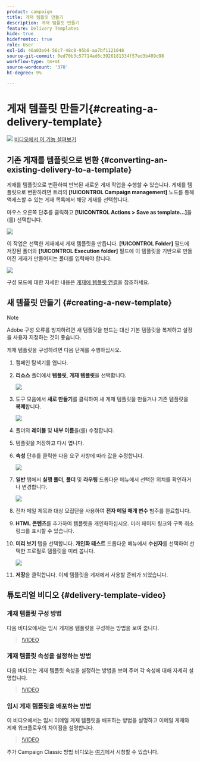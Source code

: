 ```yaml
---
product: campaign
title: 게재 템플릿 만들기
description: 게재 템플릿 만들기
feature: Delivery Templates
hide: true
hidefromtoc: true
role: User
exl-id: 40a03e04-56c7-48c0-95b8-aa7bf1121048
source-git-commit: 0ed70b3c57714ad6c3926181334f57ed3b409d98
workflow-type: tm+mt
source-wordcount: '378'
ht-degree: 9%

---
```


# 게재 템플릿 만들기{#creating-a-delivery-template}

![](assets/do-not-localize/how-to-video.png) [비디오에서 이 기능 살펴보기](#delivery-template-video)

## 기존 게재를 템플릿으로 변환 {#converting-an-existing-delivery-to-a-template}

게재를 템플릿으로 변환하여 반복된 새로운 게재 작업을 수행할 수 있습니다. 게재를 템플릿으로 변환하려면 트리의 **[!UICONTROL Campaign management]** 노드를 통해 액세스할 수 있는 게재 목록에서 해당 게재를 선택합니다.

마우스 오른쪽 단추를 클릭하고 **[!UICONTROL Actions > Save as template...]**&#x200B;을(를) 선택합니다.

![](assets/s_ncs_user_campaign_save_as_scenario.png)

이 작업은 선택한 게재에서 게재 템플릿을 만듭니다. **[!UICONTROL Folder]** 필드에 저장된 폴더와 **[!UICONTROL Execution folder]** 필드에 이 템플릿을 기반으로 만들어진 게재가 만들어지는 폴더를 입력해야 합니다.

![](assets/s_ncs_user_campaign_save_as_scenario_a.png)

구성 모드에 대한 자세한 내용은 [게재에 템플릿 연결](creating-a-delivery-from-a-template.md#linking-the-template-to-a-delivery)을 참조하세요.

## 새 템플릿 만들기 {#creating-a-new-template}

>[!NOTE]
>
>Adobe 구성 오류를 방지하려면 새 템플릿을 만드는 대신 기본 템플릿을 복제하고 설정을 사용자 지정하는 것이 좋습니다.

게재 템플릿을 구성하려면 다음 단계를 수행하십시오.

1. 캠페인 탐색기를 엽니다.
1. **리소스** 폴더에서 **템플릿**, **게재 템플릿**&#x200B;을 선택합니다.

   ![](assets/delivery_template_1.png)

1. 도구 모음에서 **새로 만들기**&#x200B;를 클릭하여 새 게재 템플릿을 만들거나 기존 템플릿을 **복제**&#x200B;합니다.

   ![](assets/delivery_template_2.png)

1. 폴더의 **레이블** 및 **내부 이름**&#x200B;을(를) 수정합니다.
1. 템플릿을 저장하고 다시 엽니다.
1. **속성** 단추를 클릭한 다음 요구 사항에 따라 값을 수정합니다.

   ![](assets/delivery_template_3.png)

1. **일반** 탭에서 **실행 폴더**, **폴더** 및 **라우팅** 드롭다운 메뉴에서 선택한 위치를 확인하거나 변경합니다.

   ![](assets/delivery_template_4.png)

1. 전자 메일 제목과 대상 모집단을 사용하여 **전자 메일 매개 변수** 범주를 완료합니다.
1. **HTML 콘텐츠**&#x200B;를 추가하여 템플릿을 개인화하십시오. 미러 페이지 링크와 구독 취소 링크를 표시할 수 있습니다.
1. **미리 보기** 탭을 선택합니다. **개인화 테스트** 드롭다운 메뉴에서 **수신자**&#x200B;를 선택하여 선택한 프로필로 템플릿을 미리 봅니다.

   ![](assets/delivery_template_5.png)

1. **저장**&#x200B;을 클릭합니다. 이제 템플릿을 게재에서 사용할 준비가 되었습니다.


## 튜토리얼 비디오 {#delivery-template-video}

### 게재 템플릿 구성 방법

다음 비디오에서는 임시 게재용 템플릿을 구성하는 방법을 보여 줍니다.

>[!VIDEO](https://video.tv.adobe.com/v/31900?quality=12&captions=kor)

### 게재 템플릿 속성을 설정하는 방법

다음 비디오는 게재 템플릿 속성을 설정하는 방법을 보여 주며 각 속성에 대해 자세히 설명합니다.

>[!VIDEO](https://video.tv.adobe.com/v/34560?quality=12&captions=kor)

### 임시 게재 템플릿을 배포하는 방법

이 비디오에서는 임시 이메일 게재 템플릿을 배포하는 방법을 설명하고 이메일 게재와 게재 워크플로우의 차이점을 설명합니다.

>[!VIDEO](https://video.tv.adobe.com/v/31901?quality=12&captions=kor)

추가 Campaign Classic 방법 비디오는 [여기](https://experienceleague.adobe.com/docs/campaign-classic-learn/tutorials/overview.html?lang=ko)에서 시청할 수 있습니다.
